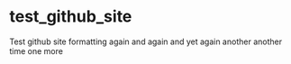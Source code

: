 # test_github_site
Test github site formatting again and again
and yet again
another
another time
one more
